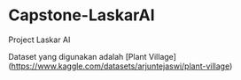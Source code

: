 # Capstone-LaskarAI

Project Laskar AI

Dataset yang digunakan adalah [Plant Village] (https://www.kaggle.com/datasets/arjuntejaswi/plant-village)
